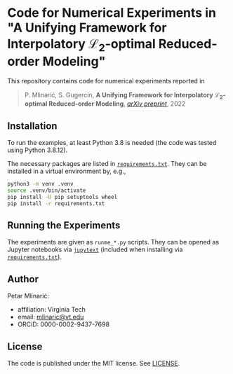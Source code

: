 # Code for Numerical Experiments in "A Unifying Framework for Interpolatory $\mathcal{L}_2$-optimal Reduced-order Modeling"

This repository contains code for numerical experiments reported in

> P. Mlinarić, S. Gugercin,
> **A Unifying Framework for Interpolatory $\mathcal{L}_2$-optimal Reduced-order
> Modeling**,
> [*arXiv preprint*](https://arxiv.org/abs/2209.00714),
> 2022

## Installation

To run the examples, at least Python 3.8 is needed
(the code was tested using Python 3.8.12).

The necessary packages are listed in [`requirements.txt`](requirements.txt).
They can be installed in a virtual environment by, e.g.,

```bash
python3 -m venv .venv
source .venv/bin/activate
pip install -U pip setuptools wheel
pip install -r requirements.txt
```

## Running the Experiments

The experiments are given as `runme_*.py` scripts.
They can be opened as Jupyter notebooks via
[`jupytext`](https://jupytext.readthedocs.io/en/latest/)
(included when installing via [`requirements.txt`](requirements.txt)).

## Author

Petar Mlinarić:

- affiliation: Virginia Tech
- email: mlinaric@vt.edu
- ORCiD: 0000-0002-9437-7698

## License

The code is published under the MIT license.
See [LICENSE](LICENSE).

